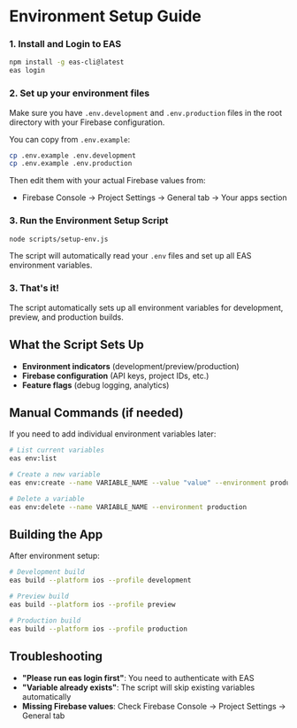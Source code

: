 # Environment Setup Guide


### 1. Install and Login to EAS
```bash
npm install -g eas-cli@latest
eas login
```

### 2. Set up your environment files
Make sure you have `.env.development` and `.env.production` files in the root directory with your Firebase configuration.

You can copy from `.env.example`:
```bash
cp .env.example .env.development
cp .env.example .env.production
```

Then edit them with your actual Firebase values from:
- Firebase Console → Project Settings → General tab → Your apps section

### 3. Run the Environment Setup Script
```bash
node scripts/setup-env.js
```

The script will automatically read your `.env` files and set up all EAS environment variables.

### 3. That's it!
The script automatically sets up all environment variables for development, preview, and production builds.

## What the Script Sets Up

- **Environment indicators** (development/preview/production)
- **Firebase configuration** (API keys, project IDs, etc.)
- **Feature flags** (debug logging, analytics)

## Manual Commands (if needed)

If you need to add individual environment variables later:

```bash
# List current variables
eas env:list

# Create a new variable
eas env:create --name VARIABLE_NAME --value "value" --environment production

# Delete a variable
eas env:delete --name VARIABLE_NAME --environment production
```

## Building the App

After environment setup:

```bash
# Development build
eas build --platform ios --profile development

# Preview build  
eas build --platform ios --profile preview

# Production build
eas build --platform ios --profile production
```

## Troubleshooting

- **"Please run eas login first"**: You need to authenticate with EAS
- **"Variable already exists"**: The script will skip existing variables automatically
- **Missing Firebase values**: Check Firebase Console → Project Settings → General tab 